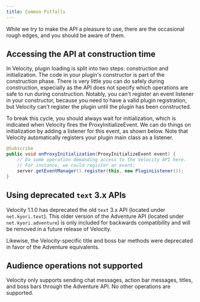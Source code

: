 ```yaml
---
title: Common Pitfalls
---
```


While we try to make the API a pleasure to use, there are the occasional rough edges, and you should be aware of them.

## Accessing the API at construction time

In Velocity, plugin loading is split into two steps: construction and initialization. The code in your plugin's
constructor is part of the construction phase. There is very little you can do safely during construction, especially as
the API does not specify which operations are safe to run during construction. Notably, you can't register an event
listener in your constructor, because you need to have a valid plugin registration, but Velocity can't register the
plugin until the plugin has been constructed.

To break this cycle, you should always wait for initialization, which is indicated when Velocity fires the ProxyInitializeEvent.
We can do things on initialization by adding a listener for this event, as shown below. Note that Velocity automatically
registers your plugin main class as a listener.

```java
@Subscribe
public void onProxyInitialization(ProxyInitializeEvent event) {
    // Do some operation demanding access to the Velocity API here.
    // For instance, we could register an event:
    server.getEventManager().register(this, new PluginListener());
}
```

## Using deprecated `text` 3.x APIs

Velocity 1.1.0 has deprecated the old `text` 3.x API (located under `net.kyori.text`).
This older version of the Adventure API (located under `net.kyori.adventure`) is only
included for backwards compatibility and will be removed in a future release of Velocity.

Likewise, the Velocity-specific title and boss bar methods were deprecated in favor of
the Adventure equivalents.

## Audience operations not supported

Velocity only supports sending chat messages, action bar messages, titles, and boss bars
through the Adventure API. No other operations are supported.